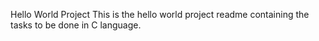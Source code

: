 Hello World Project 
This is the hello world project readme containing the tasks to be done in C language.

